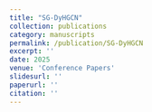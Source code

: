 ```yaml
---
title: "SG-DyHGCN"
collection: publications
category: manuscripts
permalink: /publication/SG-DyHGCN
excerpt: ''
date: 2025
venue: 'Conference Papers'
slidesurl: ''
paperurl: ''
citation: ''
---
```



